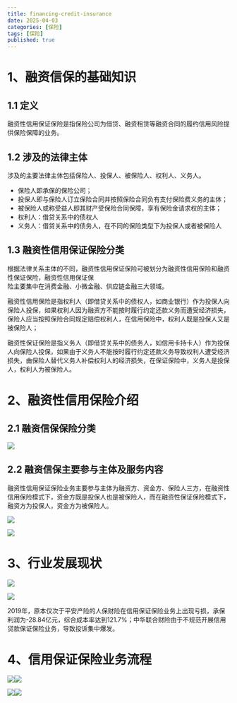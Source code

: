```yaml
---
title: financing-credit-insurance
date: 2025-04-03
categories: [保险]
tags: [保险]
published: true
---
```


# 1、融资信保的基础知识

## 1.1 定义

融资性信用保证保险是指保险公司为借贷、融资租赁等融资合同的履约信用风险提供保险保障的业务。

## 1.2 涉及的法律主体

涉及的主要法律主体包括保险人、投保人、被保险人、权利人、义务人。

- 保险人即承保的保险公司；
- 投保人即与保险人订立保险合同并按照保险合同负有支付保险费义务的主体；
- 被保险人或称受益人即其财产受保险合同保障，享有保险金请求权的主体；
- 权利人：借贷关系中的债权人
- 义务人：借贷关系中的债务人，在不同的保险类型下为投保人或者被保险人

## 1.3 融资性信用保证保险分类

根据法律关系主体的不同，融资性信用保证保险可被划分为融资性信用保险和融资性保证保险，融资性信用保证保  
险主要集中在消费金融、小微金融、供应链金融三大领域。

融资性信用保险是指权利人（即借贷关系中的债权人，如商业银行）作为投保人向保险人投保，如果权利人因为融资方不能按时履行约定还款义务而遭受经济损失，保险人应当按照保险合同规定赔偿权利人，在信用保险中，权利人既是投保人又是被保险人；

融资性保证保险是指义务人（即借贷关系中的债务人，如信用卡持卡人）作为投保人向保险人投保，如果由于义务人不能按时履行约定还款义务导致权利人遭受经济损失，由保险人替代义务人补偿权利人的经济损失，在保证保险中，义务人是投保人，权利人为被保险人。

# 2、融资性信用保险介绍

## 2.1 融资信保保险分类

![](https://cdn.nlark.com/yuque/0/2025/png/40701240/1736256151352-4be2fde3-07a1-477c-a199-99197c6eece2.png)

## 2.2 融资信保主要参与主体及服务内容

融资性信用保证保险业务主要参与主体为融资方、资金方、保险人三方，在融资性信用保险模式下，资金方既是投保人也是被保险人，而在融资性保证保险模式下， 融资方为投保人，资金方为被保险人。

![](https://cdn.nlark.com/yuque/0/2025/png/40701240/1736256224306-c772720d-387b-4f1f-8a32-3c4685ad97d4.png)

![](https://cdn.nlark.com/yuque/0/2025/png/40701240/1736256251675-befd2350-f7da-4290-8065-80a6f1e6606a.png)

# 3、行业发展现状

![](https://cdn.nlark.com/yuque/0/2025/png/40701240/1736256345928-6af79290-a161-415e-87d6-140aa8c456ad.png)

![](https://cdn.nlark.com/yuque/0/2025/png/40701240/1736256370252-be878384-f4af-4bb1-82f5-47e27a2ef88d.png)

2019年，原本仅次于平安产险的人保财险在信用保证保险业务上出现亏损，承保利润为-28.84亿元，综合成本率达到121.7%；中华联合财险由于不规范开展信用贷款保证保险业务，导致投诉集中爆发。

# 4、信用保证保险业务流程

![](https://cdn.nlark.com/yuque/0/2025/png/40701240/1736256414823-bb14510c-08e1-440f-bc35-50efdd5c2146.png)![](https://cdn.nlark.com/yuque/0/2025/png/40701240/1736256447890-bb16cbc2-a800-4a1d-8bc0-e50d04f9981e.png)

![](https://cdn.nlark.com/yuque/0/2025/png/40701240/1736256650380-1ab5d7a4-a825-4bc9-ac6d-e4a75557b9a9.png)![](https://cdn.nlark.com/yuque/0/2025/png/40701240/1736256705920-ff9276a2-fb71-4363-9d45-e64fa3d836ca.png)